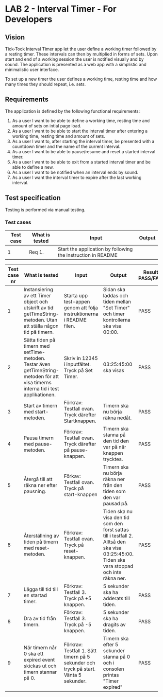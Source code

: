 # LAB 2 - Interval Timer - For Developers

## Vision

Tick-Tock Interval Timer app let the user define a working timer followed by a resting timer. These intervals can then by multiplied in forms of sets. Upon start and end of a working session the user is notified visually and by sound. The application is presented as a web app with a simplistic and minimalistic user interface.

To set up a new timer the user defines a working time, resting time and how many times they should repeat, i.e. sets.

## Requirements

The application is defined by the following functional requirements:

1. As a user I want to be able to define a working time, resting time and amount of sets on intial page load.
2. As a user I want to be able to start the interval timer after entering a working time, resting time and amount of sets.
3. As a user I want to, after starting the interval timer, be presented with a countdown timer and the name of the current interval.
4. As a user I want to be able to pause/resume and reset a started interval timer.
5. As a user I want to be able to exit from a started interval timer and be able to define a new.
6. As a user I want to be notified when an interval ends by sound.
7. As a user I want the interval timer to expire after the last working interval.

## Test specification

Testing is performed via manual testing.

### Test cases

| Test case | What is tested | Input                                                        | Output |
| --------- | -------------- | ------------------------------------------------------------ | ------ |
| 1         | Req 1.         | Start the application by following the instruction in README |        |

| Test case nr | What is tested                                                                                                                      | Input                                                                                | Output                                                                                                                                        | Result PASS/FAIL |
| ------------ | ----------------------------------------------------------------------------------------------------------------------------------- | ------------------------------------------------------------------------------------ | --------------------------------------------------------------------------------------------------------------------------------------------- | ---------------- |
| 1            | Instansiering av ett Timer object och utskrift av tid getTimeString-metoden. Utan att ställa någon tid på timern.                   | Starta upp test-appen genom att följa instruktionerna i README filen.                | Sidan ska laddas och tiden mellan "Set Timer" och timer kontrollerna ska visa 00:00.                                                          | PASS             |
| 2            | Sätta tiden på timern med setTime-metoden. Testar även getTimeString-metoden för att visa timerns interna tid i test applikationen. | Skriv in 12345 i inputfältet. Tryck på Set Timer.                                    | 03:25:45:00 ska visas                                                                                                                         | PASS             |
| 3            | Start av timern med start-metoden.                                                                                                  | Förkrav: Testfall ovan. Tryck därefter Startknappen.                                 | Timern ska nu börja räkna nedåt.                                                                                                              | PASS             |
| 4            | Pausa timern med pause-metoden.                                                                                                     | Förkrav: Testfall ovan. Tryck därefter på pause-knappen.                             | Timern ska stanna på den tid den var på när knappen trycktes.                                                                                 | PASS             |
| 5            | Återgå till att räkna ner efter pausning.                                                                                           | Förkav: Testfall ovan. Tryck på start-knappen                                        | Timern ska nu börja räkna ner från den tiden som den var pausad på.                                                                           | PASS             |
| 6            | Återställning av tiden på timern med reset-metoden.                                                                                 | Förkrav: Testfall ovan. Tryck på reset-knappen.                                      | Tiden ska nu visa den tid som den först sattas till i testfall 2. Alltså den ska visa 03:25:45:00. Tiden ska vara stoppad och inte räkna ner. | PASS             |
| 7            | Lägga till tid till en startad timer.                                                                                               | Förkrav: Testfall 3. Tryck på +5 knappen.                                            | 5 sekunder ska ha adderats till tiden.                                                                                                        | PASS             |
| 8            | Dra av tid från timern.                                                                                                             | Förkrav: Testfall 3. Tryck på -5 knappen.                                            | 5 sekunder ska ha dragits av tiden.                                                                                                           | PASS             |
| 9            | När timern når 0 ska ett expired event skickas ut och timern stannar på 0.                                                          | Förkrav: Testfall 1. Sätt timern på 5 sekunder och tryck på start. Vänta 5 sekunder. | Timern ska efter 5 sekunder stanna på 0 och i consolen printas "Timer expired"                                                                | PASS             |
